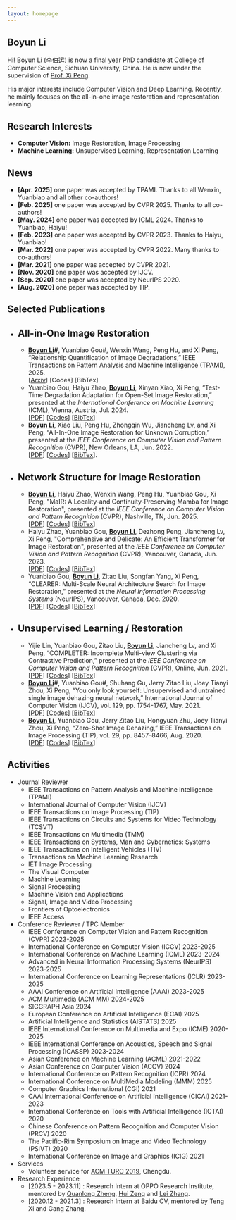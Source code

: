 ```yaml
---
layout: homepage
---
```


## Boyun Li

Hi! Boyun Li (李伯运) is now a final year PhD candidate at College of Computer Science, Sichuan University, China. He is now under the supervision of [Prof. Xi Peng](https://pengxi.me/).

His major interests include Computer Vision and Deep Learning. Recently, he mainly focuses on the all-in-one image restoration and representation learning.



## Research Interests

- **Computer Vision:** Image Restoration, Image Processing
- **Machine Learning:** Unsupervised Learning, Representation Learning

## News
- **[Apr. 2025]** one paper was accepted by TPAMI. Thanks to all Wenxin, Yuanbiao and all other co-authors! 
- **[Feb. 2025]** one paper was accepted by CVPR 2025. Thanks to all co-authors! 
- **[May. 2024]** one paper was accepted by ICML 2024. Thanks to Yuanbiao, Haiyu! 
- **[Feb. 2023]** one paper was accepted by CVPR 2023. Thanks to Haiyu, Yuanbiao! 
- **[Mar. 2022]** one paper was accepted by CVPR 2022. Many thanks to co-authors! 
- **[Mar. 2021]** one paper was accepted by CVPR 2021.
- **[Nov. 2020]** one paper was accepted by IJCV.
- **[Sep. 2020]** one paper was accepted by NeurIPS 2020.
- **[Aug. 2020]** one paper was accepted by TIP.

## Selected Publications

- ## All-in-One Image Restoration

  - **<u>Boyun Li</u>#**, Yuanbiao Gou#, Wenxin Wang, Peng Hu, and Xi Peng, “Relationship Quantification of Image Degradations,” IEEE Transactions on Pattern Analysis and Machine Intelligence (TPAMI), 2025.<br>[[Arxiv](https://arxiv.org/abs/2212.04148)] [Codes] [BibTex]
  - Yuanbiao Gou, Haiyu Zhao, **<u>Boyun Li</u>**, Xinyan Xiao, Xi Peng, “Test-Time Degradation Adaptation for Open-Set Image Restoration,” presented at the *International Conference on Machine Learning* (ICML), Vienna, Austria, Jul. 2024.<br>[[PDF](https://openreview.net/forum?id=XLlQb24X2o)] [[Codes](https://github.com/XLearning-SCU/2024-ICML-TAO)] [[BibTex](https://pengxi.me/wp-content/uploads/2025/02/Test-Time-Degradation-Adaptation-for-Open-Set-Image-Restoration.txt)]
  - **<u>Boyun Li</u>**, Xiao Liu, Peng Hu, Zhongqin Wu, Jiancheng Lv, and Xi Peng, “All-In-One Image Restoration for Unknown Corruption,” presented at the *IEEE Conference on Computer Vision and Pattern Recognition* (CVPR), New Orleans, LA, Jun. 2022.<br>[[PDF](http://pengxi.me/wp-content/uploads/2022/03/All-In-One-Image-Restoration-for-Unknown-Corruption.pdf)] [[Codes](https://github.com/XLearning-SCU/2022-CVPR-AirNet)] [[BibTex](http://pengxi.me/wp-content/uploads/2022/05/All-In-One-Image-Restoration-for-Unknown-Corruption.txt)].
  
- ## Network Structure for Image Restoration

  - **<u>Boyun Li</u>**, Haiyu Zhao, Wenxin Wang, Peng Hu, Yuanbiao Gou, Xi Peng, "MaIR: A Locality-and Continuity-Preserving Mamba for Image Restoration", presented at the *IEEE Conference on Computer Vision and Pattern Recognition* (CVPR), Nashville, TN, Jun. 2025.<br>[[PDF](https://arxiv.org/pdf/2412.20066)] [[Codes](https://github.com/XLearning-SCU/2025-CVPR-MaIR)] [[BibTex](https://pengxi.me/wp-content/uploads/2025/03/li2024mair.txt)]
  - Haiyu Zhao, Yuanbiao Gou, **<u>Boyun Li</u>**, Dezhong Peng, Jiancheng Lv, Xi Peng, "Comprehensive and Delicate: An Efficient Transformer for Image Restoration", presented at the *IEEE Conference on Computer Vision and Pattern Recognition* (CVPR), Vancouver, Canada, Jun. 2023.<br>[[PDF](https://pengxi.me/wp-content/uploads/2023/04/Comprehensive-and-Delicate-An-Efficient-Transformer-for-Image-Restoration.pdf)] [[Codes](https://github.com/XLearning-SCU/2023-CVPR-CODE)] [[BibTex](https://pengxi.me/wp-content/uploads/2023/07/Comprehensive-and-Delicate-An-Efficient-Transformer-for-Image-Restoration.txt)]
  - Yuanbiao Gou, **<u>Boyun Li</u>**, Zitao Liu, Songfan Yang, Xi Peng, “CLEARER: Multi-Scale Neural Architecture Search for Image Restoration,” presented at the *Neural Information Processing Systems* (NeurIPS), Vancouver, Canada, Dec. 2020.<br>[[PDF](http://pengxi.me/wp-content/uploads/2020/12/2020NIPS-CLEARER.pdf)] [[Codes](https://github.com/XLearning-SCU/2020-NeurIPS-CLEARER)] [[BibTex](http://pengxi.me/wp-content/uploads/2020/12/2020-CLEARER-NIPS.txt)]

- ## Unsupervised Learning / Restoration

  - Yijie Lin, Yuanbiao Gou, Zitao Liu, **<u>Boyun Li</u>**, Jiancheng Lv, and Xi Peng, “COMPLETER: Incomplete Multi-view Clustering via Contrastive Prediction,” presented at the *IEEE Conference on Computer Vision and Pattern Recognition* (CVPR), Online, Jun. 2021.<br>[[PDF](http://pengxi.me/wp-content/uploads/2021/03/2021CVPR-completer.pdf)] [[Codes](https://github.com/XLearning-SCU/2021-CVPR-Completer)] [[BibTex](http://pengxi.me/wp-content/uploads/2021/03/2021-completer.txt)] 
  - **<u>Boyun Li</u>**#, Yuanbiao Gou#, Shuhang Gu, Jerry Zitao Liu, Joey Tianyi Zhou, Xi Peng, “You only look yourself: Unsupervised and untrained single image dehazing neural network,” International Journal of Computer Vision (IJCV), vol. 129, pp. 1754-1767, May. 2021.<br>[[PDF](http://pengxi.me/wp-content/uploads/2021/05/2021-IJCV-yoly.pdf)] [[Codes](https://github.com/XLearning-SCU/2021-IJCV-YOLY)] [[BibTex](http://pengxi.me/wp-content/uploads/2021/02/2021-IJCV.txt)]
  - **<u>Boyun Li</u>**, Yuanbiao Gou, Jerry Zitao Liu, Hongyuan Zhu, Joey Tianyi Zhou, Xi Peng, “Zero-Shot Image Dehazing,” IEEE Transactions on Image Processing (TIP), vol. 29, pp. 8457–8466, Aug. 2020.<br>[[PDF](http://pengxi.me/wp-content/uploads/2020/10/zero-shot-dehazing.pdf)] [[Codes](https://github.com/limit-scu/2020-TIP-ZID)] [[BibTex](http://pengxi.me/wp-content/uploads/2020/10/2020-Zero-Shot-Image-Dehazing.txt)]

## Activities

* Journal Reviewer
  * IEEE Transactions on Pattern Analysis and Machine Intelligence (TPAMI)
  * International Journal of Computer Vision (IJCV)
  * IEEE Transactions on Image Processing (TIP)
  * IEEE Transactions on Circuits and Systems for Video Technology (TCSVT)
  * IEEE Transactions on Multimedia (TMM)
  * IEEE Transactions on Systems, Man and Cybernetics: Systems
  * IEEE Transactions on Intelligent Vehicles (TIV)
  *  Transactions on Machine Learning Research
  * IET Image Processing
  * The Visual Computer
  * Machine Learning
  * Signal Processing
  * Machine Vision and Applications
  * Signal, Image and Video Processing
  * Frontiers of Optoelectronics
  * IEEE Access
* Conference Reviewer / TPC Member
  * IEEE Conference on Computer Vision and Pattern Recognition (CVPR) 2023-2025
  * International Conference on Computer Vision (ICCV) 2023-2025
  * International Conference on Machine Learning (ICML) 2023-2024
  * Advanced in Neural Information Processing Systems (NeurIPS) 2023-2025
  * International Conference on Learning Representations (ICLR) 2023-2025
  * AAAI Conference on Artificial Intelligence (AAAI) 2023-2025
  * ACM Multimedia (ACM MM) 2024-2025
  * SIGGRAPH Asia 2024
  * European Conference on Artificial Intelligence (ECAI) 2025
  * Artificial Intelligence and Statistics (AISTATS) 2025
  * IEEE International Conference on Multimedia and Expo (ICME) 2020-2025
  * IEEE International Conference on Acoustics, Speech and Signal Processing (ICASSP) 2023-2024
  * Asian Conference on Machine Learning (ACML) 2021-2022
  * Asian Conference on Computer Vision (ACCV) 2024
  * International Conference on Pattern Recognition (ICPR) 2024
  * International Conference on MultiMedia Modeling (MMM) 2025
  * Computer Graphics International (CGI) 2021
  * CAAI International Conference on Artificial Intelligence (CICAI) 2021-2023
  * International Conference on Tools with Artificial Intelligence (ICTAI) 2020
  * Chinese Conference on Pattern Recognition and Computer Vision (PRCV) 2020
  * The Pacific-Rim Symposium on Image and Video Technology (PSIVT) 2020
  * International Conference on Image and Graphics (ICIG) 2021
* Services
  * Volunteer service for [ACM TURC 2019](http://acmturc.com/2019/cn/index.html), Chengdu.
* Research Experience 
  * [2023.5 - 2023.11] : Research Intern at OPPO Research Institute, mentored by [Quanlong Zheng](https://quanlzheng.github.io/), [Hui Zeng](https://huizeng.github.io/) and [Lei Zhang](https://www4.comp.polyu.edu.hk/~cslzhang/).
  * [2020.12 - 2021.3] : Research Intern at Baidu CV, mentored by Teng Xi and Gang Zhang.

